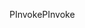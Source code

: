 <span data-ttu-id="f3b0f-101">PInvoke</span><span class="sxs-lookup"><span data-stu-id="f3b0f-101">PInvoke</span></span>